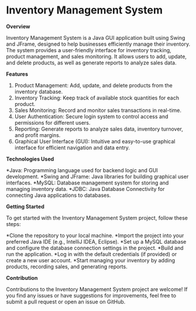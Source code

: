 # Inventory Management System

**Overview**

Inventory Management System is a Java GUI application built using Swing and JFrame, designed to help businesses efficiently manage their inventory. The system provides a user-friendly interface for inventory tracking, product management, and sales monitoring. It allows users to add, update, and delete products, as well as generate reports to analyze sales data.

**Features**

1) Product Management: Add, update, and delete products from the inventory database.
2) Inventory Tracking: Keep track of available stock quantities for each product.
3) Sales Monitoring: Record and monitor sales transactions in real-time.
4) User Authentication: Secure login system to control access and permissions for different users.
5) Reporting: Generate reports to analyze sales data, inventory turnover, and profit margins.
6) Graphical User Interface (GUI): Intuitive and easy-to-use graphical interface for efficient navigation and data entry.

**Technologies Used**

*Java: Programming language used for backend logic and GUI development.
*Swing and JFrame: Java libraries for building graphical user interfaces.
*MySQL: Database management system for storing and managing inventory data.
*JDBC: Java Database Connectivity for connecting Java applications to databases.

**Getting Started**

To get started with the Inventory Management System project, follow these steps:

*Clone the repository to your local machine.
*Import the project into your preferred Java IDE (e.g., IntelliJ IDEA, Eclipse).
*Set up a MySQL database and configure the database connection settings in the project.
*Build and run the application.
*Log in with the default credentials (if provided) or create a new user account.
*Start managing your inventory by adding products, recording sales, and generating reports.

**Contribution**

Contributions to the Inventory Management System project are welcome! If you find any issues or have suggestions for improvements, feel free to submit a pull request or open an issue on GitHub.
